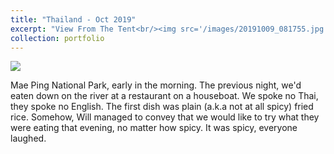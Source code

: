 ```yaml
---
title: "Thailand - Oct 2019"
excerpt: "View From The Tent<br/><img src='/images/20191009_081755.jpg'>"
collection: portfolio
---
```


<img src='/images/20191009_081755.jpg'>

Mae Ping National Park, early in the morning. The previous night, we'd eaten down on the river at a restaurant on a houseboat. We spoke no Thai, they spoke no English. The first dish was plain (a.k.a not at all spicy) fried rice. Somehow, Will managed to convey that we would like to try what they were eating that evening, no matter how spicy. It was spicy, everyone laughed.
